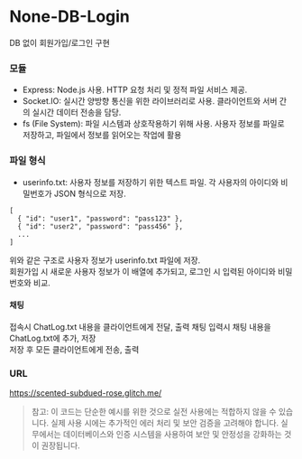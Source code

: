 
# None-DB-Login
DB 없이 회원가입/로그인 구현

### 모듈
* Express: Node.js 사용. HTTP 요청 처리 및 정적 파일 서비스 제공.
* Socket.IO: 실시간 양방향 통신을 위한 라이브러리로 사용. 클라이언트와 서버 간의 실시간 데이터 전송을 담당.
* fs (File System): 파일 시스템과 상호작용하기 위해 사용. 사용자 정보를 파일로 저장하고, 파일에서 정보를 읽어오는 작업에 활용

### 파일 형식
* userinfo.txt: 사용자 정보를 저장하기 위한 텍스트 파일. 각 사용자의 아이디와 비밀번호가 JSON 형식으로 저장.
```
[
  { "id": "user1", "password": "pass123" },
  { "id": "user2", "password": "pass456" },
  ...
]
```
위와 같은 구조로 사용자 정보가 userinfo.txt 파일에 저장.   
회원가입 시 새로운 사용자 정보가 이 배열에 추가되고, 로그인 시 입력된 아이디와 비밀번호와 비교.   

#### 채팅
접속시 ChatLog.txt 내용을 클라이언트에게 전달, 출력
채팅 입력시 채팅 내용을 ChatLog.txt에 추가, 저장   
저장 후 모든 클라이언트에게 전송, 출력

### URL
https://scented-subdued-rose.glitch.me/

> 참고: 이 코드는 단순한 예시를 위한 것으로 실전 사용에는 적합하지 않을 수 있습니다. 
> 실제 사용 시에는 추가적인 에러 처리 및 보안 검증을 고려해야 합니다.
> 실무에서는 데이터베이스와 인증 시스템을 사용하여 보안 및 안정성을 강화하는 것이 권장됩니다.